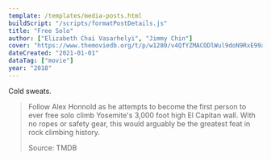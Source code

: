 ```yaml
---
template: /templates/media-posts.html
buildScript: "/scripts/formatPostDetails.js"
title: "Free Solo"
author: ["Elizabeth Chai Vasarhelyi", "Jimmy Chin"]
cover: "https://www.themoviedb.org/t/p/w1280/v4QfYZMACODlWul9doN9RxE99ag.jpg"
dateCreated: "2021-01-01"
dataTag: ["movie"]
year: "2018"
---
```


Cold sweats.

> Follow Alex Honnold as he attempts to become the first person to ever free solo climb Yosemite's 3,000 foot high El Capitan wall. With no ropes or safety gear, this would arguably be the greatest feat in rock climbing history.
>
> Source: TMDB
